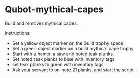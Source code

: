 # Qubot-mythical-capes
Build and removes mythical capes. 

Instructions:
- Set a yellow object marker on the Guild trophy space
- Set a green object marker on a build mythical cape trophy
- Start with a hamer, a saw and noted teak planks.
- Set noted teak planks to blue with inventory tags
- set teak planks to green with inventory tags
- Ask your servant to un-note 21 planks, and start the script.
